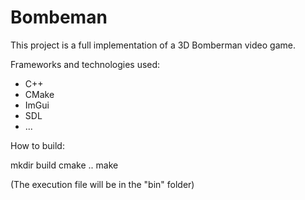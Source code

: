 # Bombeman

This project is a full implementation of a 3D Bomberman video game.

Frameworks and technologies used:
- C++
- CMake
- ImGui
- SDL
- ...


How to build:

mkdir build
cmake ..
make

(The execution file will be in the "bin" folder)